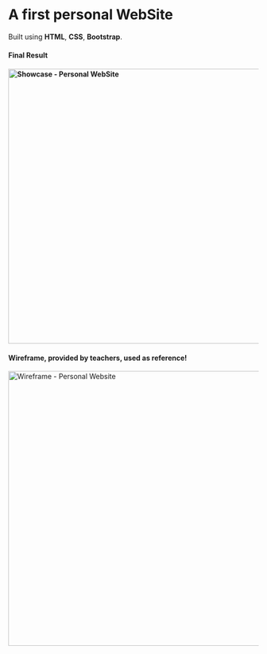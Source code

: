 <h1>A first personal <strong>WebSite</strong></h1>
<p>Built using <strong>HTML</strong>, <strong>CSS</strong>, <strong>Bootstrap</strong>.</p>
<h4>Final Result<h4>

<a href = "https://www.youtube.com/watch?v=rC1vWtbvLtw"><img width="552" alt="Showcase - Personal WebSite" src="https://github.com/theokiwi/personal-website/assets/65356457/1dd3b15a-448b-4aaa-80b3-89fc2d409841"></a>

<h4>Wireframe, provided by teachers, used as reference!</h4>
<img width="552" alt="Wireframe - Personal Website" src="https://github.com/theokiwi/personalwebsite/assets/65356457/f9286dac-133f-4837-8827-f4bde739824c">
